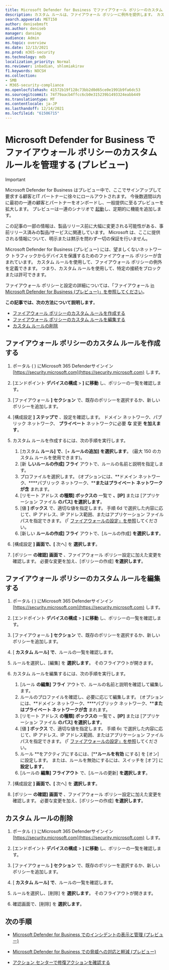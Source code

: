```yaml
---
title: Microsoft Defender for Business でファイアウォール ポリシーのカスタム ルールを管理する
description: カスタム ルールは、ファイアウォール ポリシーに例外を提供します。 カスタム ルールを使用して、Microsoft Defender for Business の特定の接続をブロックまたは許可できます。
search.appverid: MET150
author: denisebmsft
ms.author: deniseb
manager: dansimp
audience: Admin
ms.topic: overview
ms.date: 12/13/2021
ms.prod: m365-security
ms.technology: mdb
localization_priority: Normal
ms.reviewer: inbadian, shlomiakirav
f1.keywords: NOCSH
ms.collection:
- SMB
- M365-security-compliance
ms.openlocfilehash: 41572b19f128c73bb2d0d65ce0e1991b9fa6dc53
ms.sourcegitcommit: 74f79aacb4ffcc6cb0e315239b1493324eabb449
ms.translationtype: MT
ms.contentlocale: ja-JP
ms.lasthandoff: 12/14/2021
ms.locfileid: "61506715"
---
```

# <a name="manage-your-custom-rules-for-firewall-policies-in-microsoft-defender-for-business-preview"></a>Microsoft Defender for Business でファイアウォール ポリシーのカスタム ルールを管理する (プレビュー)

> [!IMPORTANT]
> Microsoft Defender for Business はプレビュー中で、ここでサインアップして要求する顧客と[](https://aka.ms/mdb-preview)IT パートナーに徐々にロールアウトされます。 今後数週間以内に最初の一連の顧客とパートナーをオンボードし、一般提供に至るプレビューを拡大します。 プレビューは一連のシナリオで [起動](mdb-tutorials.md#try-these-preview-scenarios)し、定期的に機能を追加します。
> 
> この記事の一部の情報は、製品リリース前に大幅に変更される可能性がある、事前リリース済みの製品/サービスに関連しています。 Microsoft は、ここに提供される情報について、明示または黙示を問わず一切の保証を行いません。 


Microsoft Defender for Business (プレビュー) には、望ましくないネットワーク トラフィックからデバイスを保護するためのファイアウォール ポリシーが含まれています。 カスタム ルールを使用して、ファイアウォール ポリシーの例外を定義できます。 つまり、カスタム ルールを使用して、特定の接続をブロックまたは許可できます。

ファイアウォール ポリシーと設定の詳細については、「ファイアウォール [in Microsoft Defender for Business (プレビュー)」を参照してください](mdb-firewall.md)。

**この記事では、次の方法について説明します**。

- [ファイアウォール ポリシーのカスタム ルールを作成する](#create-a-custom-rule-for-a-firewall-policy)
- [ファイアウォール ポリシーのカスタム ルールを編集する](#edit-a-custom-rule-for-a-firewall-policy)
- [カスタム ルールの削除](#delete-a-custom-rule)

## <a name="create-a-custom-rule-for-a-firewall-policy"></a>ファイアウォール ポリシーのカスタム ルールを作成する

1. ポータル ( ) にMicrosoft 365 Defenderサインイン [https://security.microsoft.com](https://security.microsoft.com) します。

2. [エンドポイント **デバイスの構成**  >  **] に移動** し、ポリシーの一覧を確認します。

3. [ファイアウォール **] セクション** で、既存のポリシーを選択するか、新しいポリシーを追加します。

4. [構成設定 **] ステップで** 、設定を確認します。 ドメイン ネットワーク、パブリック ネットワーク、 **プライベート** ネットワークに必要 **な** 変更 **を加えます**。

5. カスタム ルールを作成するには、次の手順を実行します。 

   1. [カスタム **ルール] で**、[+ **ルールの追加] を選択します**。 (最大 150 のカスタム ルールを使用できます)。
   2. [新 **しいルールの作成] フライ** アウトで、ルールの名前と説明を指定します。
   3. プロファイルを選択します。 (オプションには、**ドメイン ネットワーク、****パブリック ネットワーク、****またはプライベート ネットワークが含** まれます。
   4. [リモート アドレス **の種類] ボックスの** 一覧で **、[IP]** または [アプリケーション ファイル **のパス] を選択します**。
   5. [値 **] ボックス** で、適切な値を指定します。 手順 6d で選択した内容に応じて、IP アドレス、IP アドレス範囲、またはアプリケーション ファイル パスを指定できます。 (「 [ファイアウォールの設定」を参照](mdb-firewall.md)してください。
   6. [新しい **ルールの作成] フライ** アウトで、[ルールの作成] **を選択します**。 

6. [構成設定 **] 画面で、[** 次へ] を **選択します**。

7. [ポリシー **の確認] 画面で** 、ファイアウォール ポリシー設定に加えた変更を確認します。 必要な変更を加え、[ポリシーの作成] **を選択します**。

## <a name="edit-a-custom-rule-for-a-firewall-policy"></a>ファイアウォール ポリシーのカスタム ルールを編集する

1. ポータル ( ) にMicrosoft 365 Defenderサインイン [https://security.microsoft.com](https://security.microsoft.com) します。

2. [エンドポイント **デバイスの構成**  >  **] に移動** し、ポリシーの一覧を確認します。

3. [ファイアウォール **] セクション** で、既存のポリシーを選択するか、新しいポリシーを追加します。

4. [ **カスタム ルール] で**、ルールの一覧を確認します。

5. ルールを選択し、[編集] を **選択します**。 そのフライアウトが開きます。

6. カスタム ルールを編集するには、次の手順を実行します。

   1. [ルール **の編集] フライ** アウトで、ルールの名前と説明を確認して編集します。
   2. ルールのプロファイルを確認し、必要に応じて編集します。 (オプションには、**ドメイン ネットワーク、****パブリック ネットワーク、****またはプライベート ネットワークが含** まれます。
   3. [リモート アドレス **の種類] ボックスの** 一覧で **、[IP]** または [アプリケーション ファイル **のパス] を選択します**。
   4. [値 **] ボックス** で、適切な値を指定します。 手順 6c で選択した内容に応じて、IP アドレス、IP アドレス範囲、またはアプリケーション ファイル パスを指定できます。 (「 [ファイアウォールの設定」を参照](mdb-firewall.md)してください。
   5. ルール **をアクティブにするには、[****ルールを有効** にする] を [オン] に設定します。 または、ルールを無効にするには、スイッチを [オフ] に **設定します**。
   6. [ルールの **編集] フライアウト** で、[ルールの更新] **を選択します**。 

7. [構成設定 **] 画面で、[** 次へ] を **選択します**。

8. [ポリシー **の確認] 画面で** 、ファイアウォール ポリシー設定に加えた変更を確認します。 必要な変更を加え、[ポリシーの作成] **を選択します**。

## <a name="delete-a-custom-rule"></a>カスタム ルールの削除

1. ポータル ( ) にMicrosoft 365 Defenderサインイン [https://security.microsoft.com](https://security.microsoft.com) します。

2. [エンドポイント **デバイスの構成**  >  **] に移動** し、ポリシーの一覧を確認します。

3. [ファイアウォール **] セクション** で、既存のポリシーを選択するか、新しいポリシーを追加します。

4. [ **カスタム ルール] で**、ルールの一覧を確認します。

5. ルールを選択し、[削除] を **選択します**。 そのフライアウトが開きます。

6. 確認画面で、[削除] を **選択します**。 

## <a name="next-steps"></a>次の手順

- [Microsoft Defender for Business でのインシデントの表示と管理 (プレビュー)](mdb-view-manage-incidents.md)

- [Microsoft Defender for Business での脅威への対応と軽減 (プレビュー)](mdb-respond-mitigate-threats.md)

- [アクション センターで修復アクションを確認する](mdb-review-remediation-actions.md)
